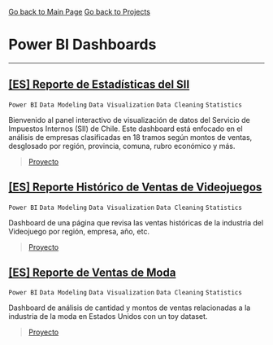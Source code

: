 [Go back to Main Page](https://vpy7.github.io/Portfolio/)
[Go back to Projects](https://vpy7.github.io/Portfolio/Projects.html)

# Power BI Dashboards

---

## [[ES] Reporte de Estadísticas del SII](https://app.powerbi.com/view?r=eyJrIjoiNGZiMmQ0NzMtZjdkNC00M2Y2LTliNzEtYzEyZmI0NWRmNjljIiwidCI6IjU2NTgyYjllLTg4MjQtNDlkMC1hNjY1LWNkMzI4YzBlMDA0YSIsImMiOjR9&pageName=74a5460320c56e063792)  

`Power BI` `Data Modeling` `Data Visualization` `Data Cleaning` `Statistics`

Bienvenido al panel interactivo de visualización de datos del Servicio de Impuestos Internos (SII) de Chile.
Este dashboard está enfocado en el análisis de empresas clasificadas en 18 tramos según montos de ventas, desglosado por región, provincia, comuna, rubro económico y más.

> [Proyecto](https://github.com/Vpy7/PowerBI/tree/main/%5BES%5D%20Reporte%20Estad%C3%ADsticas%20SII)

## [[ES] Reporte Histórico de Ventas de Videojuegos](https://app.powerbi.com/view?r=eyJrIjoiODk3YmU2ZGUtNzU1Ny00Zjg0LWEzMzktNTlmNWRlMjI0ZTExIiwidCI6IjU2NTgyYjllLTg4MjQtNDlkMC1hNjY1LWNkMzI4YzBlMDA0YSIsImMiOjR9)  

`Power BI` `Data Modeling` `Data Visualization` `Data Cleaning` `Statistics`

Dashboard de una página que revisa las ventas históricas de la industria del Videojuego por región, empresa, año, etc.

> [Proyecto](https://github.com/Vpy7/PowerBI/tree/main/%5BES%5D%20Reporte%20Hist%C3%B3rico%20Videojuegos)

## [[ES] Reporte de Ventas de Moda](https://app.powerbi.com/view?r=eyJrIjoiOTI0NTQ3MTQtZDcyYy00OTYxLTg5ZGItYjAxODQ1ZGI4MWJiIiwidCI6IjU2NTgyYjllLTg4MjQtNDlkMC1hNjY1LWNkMzI4YzBlMDA0YSIsImMiOjR9)  

`Power BI` `Data Modeling` `Data Visualization` `Data Cleaning` `Statistics`

Dashboard de análisis de cantidad y montos de ventas relacionadas a la industria de la moda en Estados Unidos con un toy dataset.

> [Proyecto](https://github.com/Vpy7/PowerBI/tree/main/%5BES%5D%20eFashion%20Reportes%20de%20Ventas)
